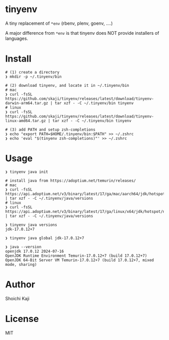 # tinyenv

A tiny replacement of `*env` (rbenv, plenv, goenv, ....)

A major difference from `*env` is that tinyenv does NOT provide installers of languages.

# Install

```console
# (1) create a directory
❯ mkdir -p ~/.tinyenv/bin

# (2) download tinyenv, and locate it in ~/.tinyenv/bin
# mac
❯ curl -fsSL https://github.com/skaji/tinyenv/releases/latest/download/tinyenv-darwin-arm64.tar.gz | tar xzf - -C ~/.tinyenv/bin tinyenv
# linux
❯ curl -fsSL https://github.com/skaji/tinyenv/releases/latest/download/tinyenv-linux-amd64.tar.gz | tar xzf - -C ~/.tinyenv/bin tinyenv

# (3) add PATH and setup zsh-completions
❯ echo "export PATH=$HOME/.tinyenv/bin:$PATH" >> ~/.zshrc
❯ echo 'eval "$(tinyenv zsh-completions)"' >> ~/.zshrc
```

# Usage

```console
❯ tinyenv java init

# install java from https://adoptium.net/temurin/releases/
# mac
❯ curl -fsSL https://api.adoptium.net/v3/binary/latest/17/ga/mac/aarch64/jdk/hotspot/normal/eclipse | tar xzf - -C ~/.tinyenv/java/versions
# linux
❯ curl -fsSL https://api.adoptium.net/v3/binary/latest/17/ga/linux/x64/jdk/hotspot/normal/eclipse | tar xzf - -C ~/.tinyenv/java/versions

❯ tinyenv java versions
jdk-17.0.12+7

❯ tinyenv java global jdk-17.0.12+7

❯ java --version
openjdk 17.0.12 2024-07-16
OpenJDK Runtime Environment Temurin-17.0.12+7 (build 17.0.12+7)
OpenJDK 64-Bit Server VM Temurin-17.0.12+7 (build 17.0.12+7, mixed mode, sharing)
```

# Author

Shoichi Kaji

# License

MIT
